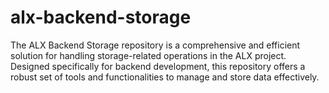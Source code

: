 # alx-backend-storage
The ALX Backend Storage repository is a comprehensive and efficient solution for handling storage-related operations in the ALX project. Designed specifically for backend development, this repository offers a robust set of tools and functionalities to manage and store data effectively.
